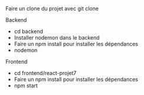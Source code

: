 Faire un clone du projet avec git clone

Backend
- cd backend
- Installer nodemon dans le backend
- Faire un npm install pour installer les dépendances
- nodemon


Frontend

- cd frontend/react-projet7 
- Faire un npm install pour installer les dépendances
- npm start
